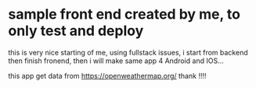 # sample front end created by me, to only test and deploy
this is very nice starting of me, using fullstack issues,
i start from backend then finish fronend, then i will make same app 4 Android and IOS...

this app get data from https://openweathermap.org/ 
thank !!!!